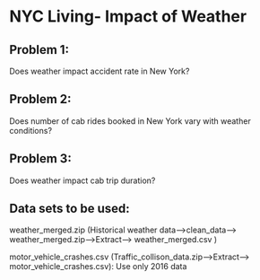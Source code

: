 # NYC Living- Impact of Weather
 


## Problem 1: 


Does weather impact accident rate in New York?


## Problem 2: 


Does number of cab rides booked in New York vary with weather conditions?


## Problem 3: 


Does weather impact cab trip duration?


## Data sets to be used: 


weather_merged.zip (Historical weather data-->clean_data--> weather_merged.zip-->Extract--> weather_merged.csv )


motor_vehicle_crashes.csv (Traffic_collison_data.zip-->Extract--> motor_vehicle_crashes.csv): Use only 2016 data
